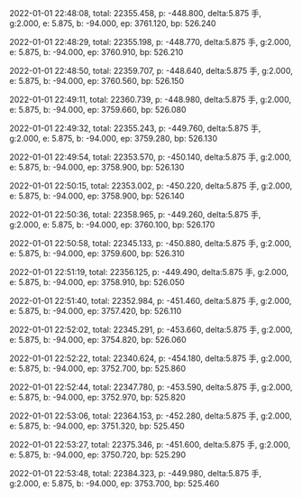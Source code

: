 2022-01-01 22:48:08, total: 22355.458, p: -448.800, delta:5.875 手, g:2.000, e: 5.875, b: -94.000, ep: 3761.120, bp: 526.240

2022-01-01 22:48:29, total: 22355.198, p: -448.770, delta:5.875 手, g:2.000, e: 5.875, b: -94.000, ep: 3760.910, bp: 526.210

2022-01-01 22:48:50, total: 22359.707, p: -448.640, delta:5.875 手, g:2.000, e: 5.875, b: -94.000, ep: 3760.560, bp: 526.150

2022-01-01 22:49:11, total: 22360.739, p: -448.980, delta:5.875 手, g:2.000, e: 5.875, b: -94.000, ep: 3759.660, bp: 526.080

2022-01-01 22:49:32, total: 22355.243, p: -449.760, delta:5.875 手, g:2.000, e: 5.875, b: -94.000, ep: 3759.280, bp: 526.130

2022-01-01 22:49:54, total: 22353.570, p: -450.140, delta:5.875 手, g:2.000, e: 5.875, b: -94.000, ep: 3758.900, bp: 526.130

2022-01-01 22:50:15, total: 22353.002, p: -450.220, delta:5.875 手, g:2.000, e: 5.875, b: -94.000, ep: 3758.900, bp: 526.140

2022-01-01 22:50:36, total: 22358.965, p: -449.260, delta:5.875 手, g:2.000, e: 5.875, b: -94.000, ep: 3760.100, bp: 526.170

2022-01-01 22:50:58, total: 22345.133, p: -450.880, delta:5.875 手, g:2.000, e: 5.875, b: -94.000, ep: 3759.600, bp: 526.310

2022-01-01 22:51:19, total: 22356.125, p: -449.490, delta:5.875 手, g:2.000, e: 5.875, b: -94.000, ep: 3758.910, bp: 526.050

2022-01-01 22:51:40, total: 22352.984, p: -451.460, delta:5.875 手, g:2.000, e: 5.875, b: -94.000, ep: 3757.420, bp: 526.110

2022-01-01 22:52:02, total: 22345.291, p: -453.660, delta:5.875 手, g:2.000, e: 5.875, b: -94.000, ep: 3754.820, bp: 526.060

2022-01-01 22:52:22, total: 22340.624, p: -454.180, delta:5.875 手, g:2.000, e: 5.875, b: -94.000, ep: 3752.700, bp: 525.860

2022-01-01 22:52:44, total: 22347.780, p: -453.590, delta:5.875 手, g:2.000, e: 5.875, b: -94.000, ep: 3752.970, bp: 525.820

2022-01-01 22:53:06, total: 22364.153, p: -452.280, delta:5.875 手, g:2.000, e: 5.875, b: -94.000, ep: 3751.320, bp: 525.450

2022-01-01 22:53:27, total: 22375.346, p: -451.600, delta:5.875 手, g:2.000, e: 5.875, b: -94.000, ep: 3750.720, bp: 525.290

2022-01-01 22:53:48, total: 22384.323, p: -449.980, delta:5.875 手, g:2.000, e: 5.875, b: -94.000, ep: 3753.700, bp: 525.460